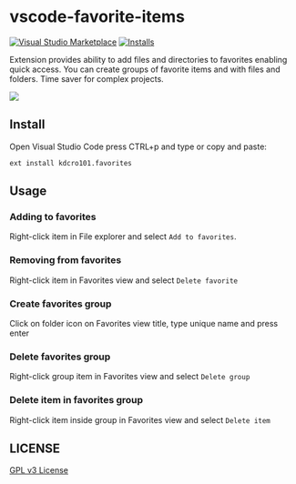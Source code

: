 # vscode-favorite-items
[![Visual Studio Marketplace](https://img.shields.io/vscode-marketplace/v/kdcro101.favorites.svg)](https://marketplace.visualstudio.com/items?itemName=kdcro101.favorites)
[![Installs](https://img.shields.io/vscode-marketplace/d/kdcro101.favorites.svg)](https://marketplace.visualstudio.com/items?itemName=kdcro101.favorites.svg)

Extension provides ability to add files and directories to favorites enabling quick access.
You can create groups of favorite items and with files and folders.
Time saver for complex projects.

![](https://raw.githubusercontent.com/kdcro101/vscode-favorite-items/master/images/preview.gif)

## Install

Open Visual Studio Code press CTRL+p and type or copy and paste:

`ext install kdcro101.favorites`

## Usage

### Adding to favorites
Right-click item in File explorer and select `Add to favorites`.
### Removing from favorites
Right-click item in Favorites view and select `Delete favorite`
### Create favorites group
Click on folder icon on Favorites view title, type unique name and press enter
### Delete favorites group
Right-click group item in Favorites view and select `Delete group`
### Delete item in favorites group
Right-click item inside group in Favorites view and select `Delete item`


## LICENSE

[GPL v3 License](https://raw.githubusercontent.com/kdcro101/vscode-favorite-items/master/LICENSE)
